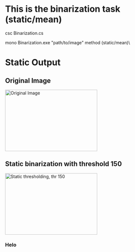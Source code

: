 # This is the binarization task (static/mean)

csc Binarization.cs

mono Binarization.exe "path/to/image" method (static/mean)\

# Static Output
## Original Image
<img src = "https://github.com/Rashid12Kandah/training-assignment-1/blob/master/Cute_dog.jpg" alt="Original Image" width="300" height="200">

## Static binarization with threshold 150

<img src = "https://github.com/Rashid12Kandah/training-assignment-1/blob/master/static_06c911b0-8783-4618-ad29-84740c92d143.jpg" alt = "Static thresholding, thr 150" width="300" height="200">

### Helo
